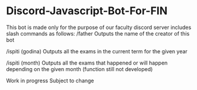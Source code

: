 # Discord-Javascript-Bot-For-FIN

This bot is made only for the purpose of our faculty discord server includes slash commands as follows:
/father 
Outputs the name of the creator of this bot

/ispiti (godina)
Outputs all the exams in the current term for the given year

/ispiti (month)
Outputs all the exams that happened or will happen depending on the given month
(function still not developed)

Work in progress 
Subject to change 
